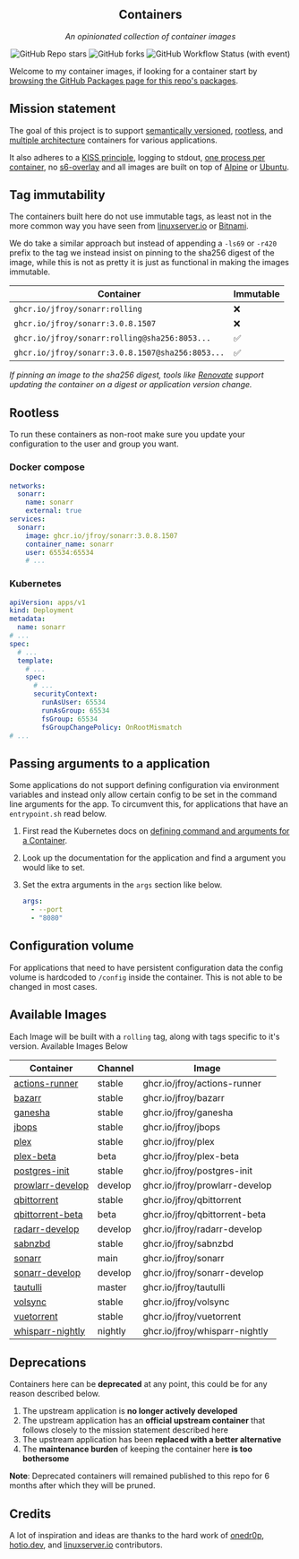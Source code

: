 <!---
NOTE: AUTO-GENERATED FILE
to edit this file, instead edit its template at: ./scripts/templates/README.md.j2
-->
<div align="center">


## Containers

_An opinionated collection of container images_

</div>

<div align="center">

![GitHub Repo stars](https://img.shields.io/github/stars/jfroy/containers?style=for-the-badge)
![GitHub forks](https://img.shields.io/github/forks/jfroy/containers?style=for-the-badge)
![GitHub Workflow Status (with event)](https://img.shields.io/github/actions/workflow/status/jfroy/containers/release-scheduled.yaml?style=for-the-badge&label=Scheduled%20Release)

</div>

Welcome to my container images, if looking for a container start by [browsing the GitHub Packages page for this repo's packages](https://github.com/jfroy?tab=packages&repo_name=containers).

## Mission statement

The goal of this project is to support [semantically versioned](https://semver.org/), [rootless](https://rootlesscontaine.rs/), and [multiple architecture](https://www.docker.com/blog/multi-arch-build-and-images-the-simple-way/) containers for various applications.

It also adheres to a [KISS principle](https://en.wikipedia.org/wiki/KISS_principle), logging to stdout, [one process per container](https://testdriven.io/tips/59de3279-4a2d-4556-9cd0-b444249ed31e/), no [s6-overlay](https://github.com/just-containers/s6-overlay) and all images are built on top of [Alpine](https://hub.docker.com/_/alpine) or [Ubuntu](https://hub.docker.com/_/ubuntu).

## Tag immutability

The containers built here do not use immutable tags, as least not in the more common way you have seen from [linuxserver.io](https://fleet.linuxserver.io/) or [Bitnami](https://bitnami.com/stacks/containers).

We do take a similar approach but instead of appending a `-ls69` or `-r420` prefix to the tag we instead insist on pinning to the sha256 digest of the image, while this is not as pretty it is just as functional in making the images immutable.

| Container                                          | Immutable |
|----------------------------------------------------|-----------|
| `ghcr.io/jfroy/sonarr:rolling`                   | ❌         |
| `ghcr.io/jfroy/sonarr:3.0.8.1507`                | ❌         |
| `ghcr.io/jfroy/sonarr:rolling@sha256:8053...`    | ✅         |
| `ghcr.io/jfroy/sonarr:3.0.8.1507@sha256:8053...` | ✅         |

_If pinning an image to the sha256 digest, tools like [Renovate](https://github.com/renovatebot/renovate) support updating the container on a digest or application version change._

## Rootless

To run these containers as non-root make sure you update your configuration to the user and group you want.

### Docker compose

```yaml
networks:
  sonarr:
    name: sonarr
    external: true
services:
  sonarr:
    image: ghcr.io/jfroy/sonarr:3.0.8.1507
    container_name: sonarr
    user: 65534:65534
    # ...
```

### Kubernetes

```yaml
apiVersion: apps/v1
kind: Deployment
metadata:
  name: sonarr
# ...
spec:
  # ...
  template:
    # ...
    spec:
      # ...
      securityContext:
        runAsUser: 65534
        runAsGroup: 65534
        fsGroup: 65534
        fsGroupChangePolicy: OnRootMismatch
# ...
```

## Passing arguments to a application

Some applications do not support defining configuration via environment variables and instead only allow certain config to be set in the command line arguments for the app. To circumvent this, for applications that have an `entrypoint.sh` read below.

1. First read the Kubernetes docs on [defining command and arguments for a Container](https://kubernetes.io/docs/tasks/inject-data-application/define-command-argument-container/).
2. Look up the documentation for the application and find a argument you would like to set.
3. Set the extra arguments in the `args` section like below.

    ```yaml
    args:
      - --port
      - "8080"
    ```

## Configuration volume

For applications that need to have persistent configuration data the config volume is hardcoded to `/config` inside the container. This is not able to be changed in most cases.

## Available Images

Each Image will be built with a `rolling` tag, along with tags specific to it's version. Available Images Below

Container | Channel | Image
--- | --- | ---
[actions-runner](https://github.com/jfroy/pkgs/container/actions-runner) | stable | ghcr.io/jfroy/actions-runner
[bazarr](https://github.com/jfroy/pkgs/container/bazarr) | stable | ghcr.io/jfroy/bazarr
[ganesha](https://github.com/jfroy/pkgs/container/ganesha) | stable | ghcr.io/jfroy/ganesha
[jbops](https://github.com/jfroy/pkgs/container/jbops) | stable | ghcr.io/jfroy/jbops
[plex](https://github.com/jfroy/pkgs/container/plex) | stable | ghcr.io/jfroy/plex
[plex-beta](https://github.com/jfroy/pkgs/container/plex-beta) | beta | ghcr.io/jfroy/plex-beta
[postgres-init](https://github.com/jfroy/pkgs/container/postgres-init) | stable | ghcr.io/jfroy/postgres-init
[prowlarr-develop](https://github.com/jfroy/pkgs/container/prowlarr-develop) | develop | ghcr.io/jfroy/prowlarr-develop
[qbittorrent](https://github.com/jfroy/pkgs/container/qbittorrent) | stable | ghcr.io/jfroy/qbittorrent
[qbittorrent-beta](https://github.com/jfroy/pkgs/container/qbittorrent-beta) | beta | ghcr.io/jfroy/qbittorrent-beta
[radarr-develop](https://github.com/jfroy/pkgs/container/radarr-develop) | develop | ghcr.io/jfroy/radarr-develop
[sabnzbd](https://github.com/jfroy/pkgs/container/sabnzbd) | stable | ghcr.io/jfroy/sabnzbd
[sonarr](https://github.com/jfroy/pkgs/container/sonarr) | main | ghcr.io/jfroy/sonarr
[sonarr-develop](https://github.com/jfroy/pkgs/container/sonarr-develop) | develop | ghcr.io/jfroy/sonarr-develop
[tautulli](https://github.com/jfroy/pkgs/container/tautulli) | master | ghcr.io/jfroy/tautulli
[volsync](https://github.com/jfroy/pkgs/container/volsync) | stable | ghcr.io/jfroy/volsync
[vuetorrent](https://github.com/jfroy/pkgs/container/vuetorrent) | stable | ghcr.io/jfroy/vuetorrent
[whisparr-nightly](https://github.com/jfroy/pkgs/container/whisparr-nightly) | nightly | ghcr.io/jfroy/whisparr-nightly


## Deprecations

Containers here can be **deprecated** at any point, this could be for any reason described below.

1. The upstream application is **no longer actively developed**
2. The upstream application has an **official upstream container** that follows closely to the mission statement described here
3. The upstream application has been **replaced with a better alternative**
4. The **maintenance burden** of keeping the container here **is too bothersome**

**Note**: Deprecated containers will remained published to this repo for 6 months after which they will be pruned.

## Credits

A lot of inspiration and ideas are thanks to the hard work of [onedr0p](https://github.com/onedr0p/), [hotio.dev](https://hotio.dev/), and [linuxserver.io](https://www.linuxserver.io/) contributors.